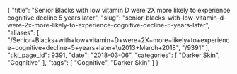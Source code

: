 {
    "title": "Senior Blacks with low vitamin D were 2X more likely to experience cognitive decline 5 years later",
    "slug": "senior-blacks-with-low-vitamin-d-were-2x-more-likely-to-experience-cognitive-decline-5-years-later",
    "aliases": [
        "/Senior+Blacks+with+low+vitamin+D+were+2X+more+likely+to+experience+cognitive+decline+5+years+later+\u2013+March+2018",
        "/9391"
    ],
    "tiki_page_id": 9391,
    "date": "2018-03-06",
    "categories": [
        "Darker Skin",
        "Cognitive"
    ],
    "tags": [
        "Cognitive",
        "Darker Skin"
    ]
}